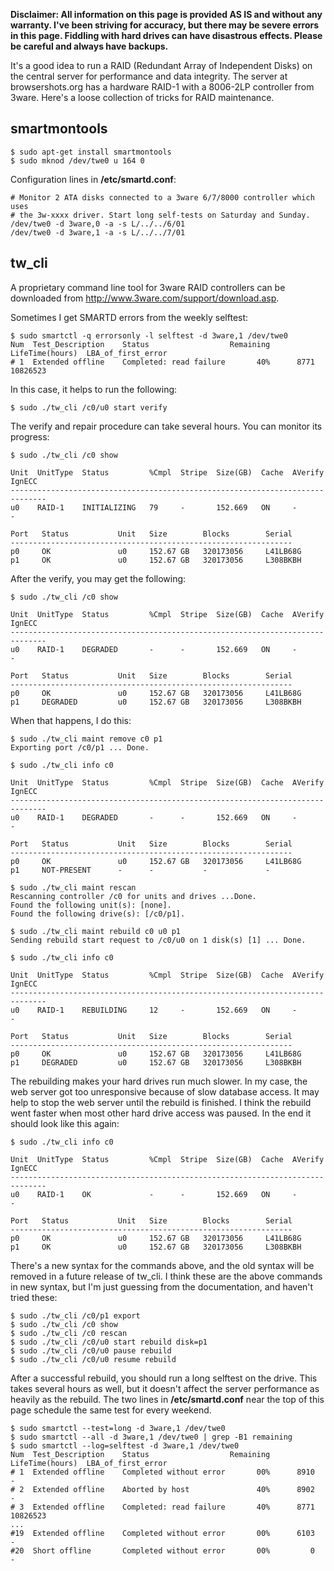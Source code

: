 **Disclaimer: All information on this page is provided AS IS and without any warranty. I've been striving for accuracy, but there may be severe errors in this page. Fiddling with hard drives can have disastrous effects. Please be careful and always have backups.**

It's a good idea to run a RAID (Redundant Array of Independent Disks) on the central server for performance and data integrity. The server at browsershots.org has a hardware RAID-1 with a 8006-2LP controller from 3ware. Here's a loose collection of tricks for RAID maintenance.

## smartmontools ##

```
$ sudo apt-get install smartmontools
$ sudo mknod /dev/twe0 u 164 0
```

Configuration lines in **/etc/smartd.conf**:

```
# Monitor 2 ATA disks connected to a 3ware 6/7/8000 controller which uses
# the 3w-xxxx driver. Start long self-tests on Saturday and Sunday.
/dev/twe0 -d 3ware,0 -a -s L/../../6/01
/dev/twe0 -d 3ware,1 -a -s L/../../7/01
```

## tw\_cli ##

A proprietary command line tool for 3ware RAID controllers can be downloaded from http://www.3ware.com/support/download.asp.

Sometimes I get SMARTD errors from the weekly selftest:

```
$ sudo smartctl -q errorsonly -l selftest -d 3ware,1 /dev/twe0
Num  Test_Description    Status                  Remaining  LifeTime(hours)  LBA_of_first_error
# 1  Extended offline    Completed: read failure       40%      8771         10826523
```

In this case, it helps to run the following:

```
$ sudo ./tw_cli /c0/u0 start verify
```

The verify and repair procedure can take several hours. You can monitor its progress:

```
$ sudo ./tw_cli /c0 show

Unit  UnitType  Status         %Cmpl  Stripe  Size(GB)  Cache  AVerify  IgnECC
------------------------------------------------------------------------------
u0    RAID-1    INITIALIZING   79     -       152.669   ON     -        -        

Port   Status           Unit   Size        Blocks        Serial
---------------------------------------------------------------
p0     OK               u0     152.67 GB   320173056     L41LB68G            
p1     OK               u0     152.67 GB   320173056     L308BKBH            
```

After the verify, you may get the following:

```
$ sudo ./tw_cli /c0 show

Unit  UnitType  Status         %Cmpl  Stripe  Size(GB)  Cache  AVerify  IgnECC
------------------------------------------------------------------------------
u0    RAID-1    DEGRADED       -      -       152.669   ON     -        -        

Port   Status           Unit   Size        Blocks        Serial
---------------------------------------------------------------
p0     OK               u0     152.67 GB   320173056     L41LB68G            
p1     DEGRADED         u0     152.67 GB   320173056     L308BKBH            
```

When that happens, I do this:

```
$ sudo ./tw_cli maint remove c0 p1
Exporting port /c0/p1 ... Done.

$ sudo ./tw_cli info c0

Unit  UnitType  Status         %Cmpl  Stripe  Size(GB)  Cache  AVerify  IgnECC
------------------------------------------------------------------------------
u0    RAID-1    DEGRADED       -      -       152.669   ON     -        -        

Port   Status           Unit   Size        Blocks        Serial
---------------------------------------------------------------
p0     OK               u0     152.67 GB   320173056     L41LB68G            
p1     NOT-PRESENT      -      -           -             -

$ sudo ./tw_cli maint rescan 
Rescanning controller /c0 for units and drives ...Done.
Found the following unit(s): [none].
Found the following drive(s): [/c0/p1].

$ sudo ./tw_cli maint rebuild c0 u0 p1 
Sending rebuild start request to /c0/u0 on 1 disk(s) [1] ... Done.

$ sudo ./tw_cli info c0

Unit  UnitType  Status         %Cmpl  Stripe  Size(GB)  Cache  AVerify  IgnECC
------------------------------------------------------------------------------
u0    RAID-1    REBUILDING     12     -       152.669   ON     -        -        

Port   Status           Unit   Size        Blocks        Serial
---------------------------------------------------------------
p0     OK               u0     152.67 GB   320173056     L41LB68G            
p1     DEGRADED         u0     152.67 GB   320173056     L308BKBH            
```

The rebuilding makes your hard drives run much slower. In my case, the web server got too unresponsive because of slow database access. It may help to stop the web server until the rebuild is finished. I think the rebuild went faster when most other hard drive access was paused. In the end it should look like this again:

```
$ sudo ./tw_cli info c0

Unit  UnitType  Status         %Cmpl  Stripe  Size(GB)  Cache  AVerify  IgnECC
------------------------------------------------------------------------------
u0    RAID-1    OK             -      -       152.669   ON     -        -        

Port   Status           Unit   Size        Blocks        Serial
---------------------------------------------------------------
p0     OK               u0     152.67 GB   320173056     L41LB68G            
p1     OK               u0     152.67 GB   320173056     L308BKBH            
```

There's a new syntax for the commands above, and the old syntax will be removed in a future release of tw\_cli. I think these are the above commands in new syntax, but I'm just guessing from the documentation, and haven't tried these:

```
$ sudo ./tw_cli /c0/p1 export
$ sudo ./tw_cli /c0 show
$ sudo ./tw_cli /c0 rescan
$ sudo ./tw_cli /c0/u0 start rebuild disk=p1
$ sudo ./tw_cli /c0/u0 pause rebuild
$ sudo ./tw_cli /c0/u0 resume rebuild
```

After a successful rebuild, you should run a long selftest on the drive. This takes several hours as well, but it doesn't affect the server performance as heavily as the rebuild. The two lines in **/etc/smartd.conf** near the top of this page schedule the same test for every weekend.

```
$ sudo smartctl --test=long -d 3ware,1 /dev/twe0
$ sudo smartctl --all -d 3ware,1 /dev/twe0 | grep -B1 remaining
$ sudo smartctl --log=selftest -d 3ware,1 /dev/twe0
Num  Test_Description    Status                  Remaining  LifeTime(hours)  LBA_of_first_error
# 1  Extended offline    Completed without error       00%      8910         -
# 2  Extended offline    Aborted by host               40%      8902         -
# 3  Extended offline    Completed: read failure       40%      8771         10826523
...
#19  Extended offline    Completed without error       00%      6103         -
#20  Short offline       Completed without error       00%         0         -
```